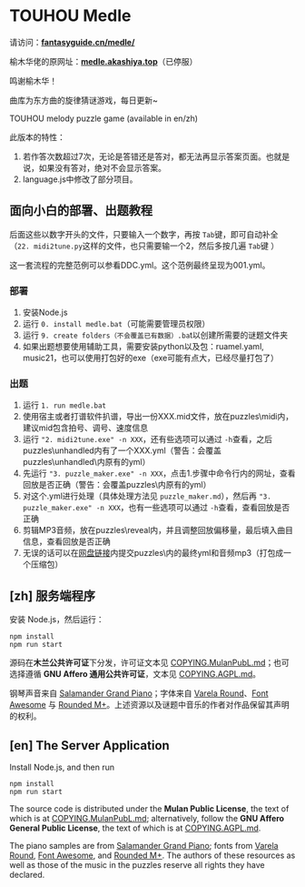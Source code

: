 # TOUHOU Medle

请访问：[**fantasyguide.cn/medle/**](https://fantasyguide.cn/medle/)

榆木华佬的原网址：[**medle.akashiya.top**](https://medle.akashiya.top/)（已停服）

鸣谢榆木华！

曲库为东方曲的旋律猜谜游戏，每日更新~

TOUHOU melody puzzle game (available in en/zh)

此版本的特性：

1. 若作答次数超过7次，无论是答错还是答对，都无法再显示答案页面。也就是说，如果没有答对，绝对不会显示答案。
2. language.js中修改了部分项目。

## 面向小白的部署、出题教程

后面这些以数字开头的文件，只要输入一个数字，再按 `Tab`键，即可自动补全（`22. midi2tune.py`这样的文件，也只需要输一个2，然后多按几遍 `Tab`键
）

这一套流程的完整范例可以参看DDC.yml。这个范例最终呈现为001.yml。

### 部署

1. 安装Node.js
2. 运行 `0. install medle.bat`（可能需要管理员权限）
3. 运行 `9. create folders（不会覆盖已有数据）.ba`t以创建所需要的谜题文件夹
4. 如果出题想要使用辅助工具，需要安装python以及包：ruamel.yaml, music21，也可以使用打包好的exe（exe可能有点大，已经尽量打包了）

### 出题

1. 运行 `1. run medle.bat`
2. 使用宿主或者打谱软件扒谱，导出一份XXX.mid文件，放在puzzles\midi内，建议mid包含拍号、调号、速度信息
3. 运行 `"2. midi2tune.exe" -n XXX`，还有些选项可以通过 `-h`查看，之后puzzles\unhandled内有了一个XXX.yml（警告：会覆盖puzzles\unhandled\内原有的yml）
4. 先运行 `"3. puzzle_maker.exe" -n XXX`，点击1.步骤中命令行内的网址，查看回放是否正确（警告：会覆盖puzzles\内原有的yml）
5. 对这个.yml进行处理（具体处理方法见 `puzzle_maker.md`），然后再 `"3. puzzle_maker.exe" -n XXX`，也有一些选项可以通过 `-h`查看，查看回放是否正确
6. 剪辑MP3音频，放在puzzles\reveal内，并且调整回放偏移量，最后填入曲目信息，查看回放是否正确
7. 无误的话可以在[网盘链接](https://disk.pku.edu.cn/#/link/AB98C421790DE568D6EC606E5BD2F6AF)内提交puzzles\内的最终yml和音频mp3（打包成一个压缩包）

## [zh] 服务端程序

安装 Node.js，然后运行：

```
npm install
npm run start
```

源码在**木兰公共许可证**下分发，许可证文本见 [COPYING.MulanPubL.md](COPYING.MulanPubL.md)；也可选择遵循 **GNU Affero 通用公共许可证**，文本见 [COPYING.AGPL.md](COPYING.AGPL.md)。

钢琴声音来自 [Salamander Grand Piano](https://sfzinstruments.github.io/pianos/salamander)；字体来自 [Varela Round](https://fonts.google.com/specimen/Varela+Round)、[Font Awesome](https://fontawesome.com/) 与 [Rounded M+](http://jikasei.me/font/rounded-mplus/about.html)。上述资源以及谜题中音乐的作者对作品保留其声明的权利。

## [en] The Server Application

Install Node.js, and then run

```
npm install
npm run start
```

The source code is distributed under the **Mulan Public License**, the text of which is at [COPYING.MulanPubL.md](COPYING.MulanPubL.md); alternatively, follow the **GNU Affero General Public License**, the text of which is at [COPYING.AGPL.md](COPYING.AGPL.md).

The piano samples are from [Salamander Grand Piano](https://sfzinstruments.github.io/pianos/salamander); fonts from [Varela Round](https://fonts.google.com/specimen/Varela+Round), [Font Awesome](https://fontawesome.com/), and [Rounded M+](http://jikasei.me/font/rounded-mplus/about.html). The authors of these resources as well as those of the music in the puzzles reserve all rights they have declared.

